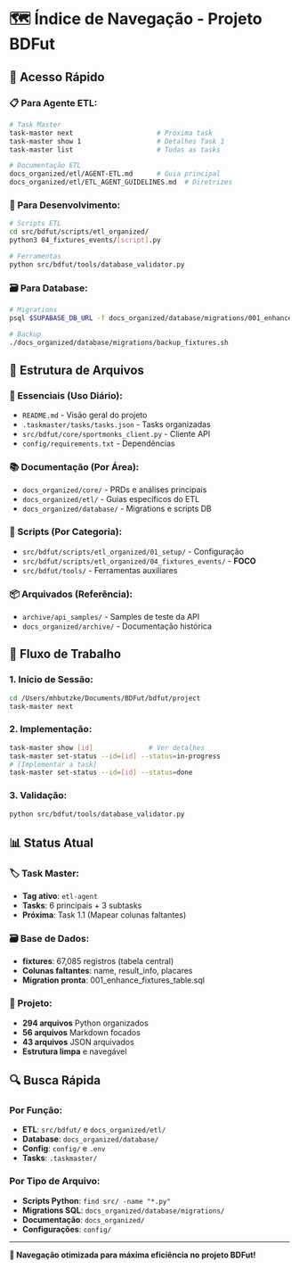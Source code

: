 # 🗺️ Índice de Navegação - Projeto BDFut

## 🚀 Acesso Rápido

### **📋 Para Agente ETL:**
```bash
# Task Master
task-master next                     # Próxima task
task-master show 1                   # Detalhes Task 1
task-master list                     # Todas as tasks

# Documentação ETL
docs_organized/etl/AGENT-ETL.md      # Guia principal
docs_organized/etl/ETL_AGENT_GUIDELINES.md  # Diretrizes
```

### **🔧 Para Desenvolvimento:**
```bash
# Scripts ETL
cd src/bdfut/scripts/etl_organized/
python3 04_fixtures_events/[script].py

# Ferramentas
python src/bdfut/tools/database_validator.py
```

### **🗃️ Para Database:**
```bash
# Migrations
psql $SUPABASE_DB_URL -f docs_organized/database/migrations/001_enhance_fixtures_table.sql

# Backup
./docs_organized/database/migrations/backup_fixtures.sh
```

## 📁 Estrutura de Arquivos

### **🎯 Essenciais (Uso Diário):**
- `README.md` - Visão geral do projeto
- `.taskmaster/tasks/tasks.json` - Tasks organizadas
- `src/bdfut/core/sportmonks_client.py` - Cliente API
- `config/requirements.txt` - Dependências

### **📚 Documentação (Por Área):**
- `docs_organized/core/` - PRDs e análises principais
- `docs_organized/etl/` - Guias específicos do ETL
- `docs_organized/database/` - Migrations e scripts DB

### **🔧 Scripts (Por Categoria):**
- `src/bdfut/scripts/etl_organized/01_setup/` - Configuração
- `src/bdfut/scripts/etl_organized/04_fixtures_events/` - **FOCO**
- `src/bdfut/tools/` - Ferramentas auxiliares

### **📦 Arquivados (Referência):**
- `archive/api_samples/` - Samples de teste da API
- `docs_organized/archive/` - Documentação histórica

## 🎯 Fluxo de Trabalho

### **1. Início de Sessão:**
```bash
cd /Users/mhbutzke/Documents/BDFut/bdfut/project
task-master next
```

### **2. Implementação:**
```bash
task-master show [id]              # Ver detalhes
task-master set-status --id=[id] --status=in-progress
# [Implementar a task]
task-master set-status --id=[id] --status=done
```

### **3. Validação:**
```bash
python src/bdfut/tools/database_validator.py
```

## 📊 Status Atual

### **🏷️ Task Master:**
- **Tag ativo**: `etl-agent`
- **Tasks**: 6 principais + 3 subtasks
- **Próxima**: Task 1.1 (Mapear colunas faltantes)

### **🗃️ Base de Dados:**
- **fixtures**: 67,085 registros (tabela central)
- **Colunas faltantes**: name, result_info, placares
- **Migration pronta**: 001_enhance_fixtures_table.sql

### **📁 Projeto:**
- **294 arquivos** Python organizados
- **56 arquivos** Markdown focados
- **43 arquivos** JSON arquivados
- **Estrutura limpa** e navegável

## 🔍 Busca Rápida

### **Por Função:**
- **ETL**: `src/bdfut/` e `docs_organized/etl/`
- **Database**: `docs_organized/database/`
- **Config**: `config/` e `.env`
- **Tasks**: `.taskmaster/`

### **Por Tipo de Arquivo:**
- **Scripts Python**: `find src/ -name "*.py"`
- **Migrations SQL**: `docs_organized/database/migrations/`
- **Documentação**: `docs_organized/`
- **Configurações**: `config/`

---

**🎯 Navegação otimizada para máxima eficiência no projeto BDFut!**
